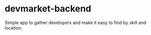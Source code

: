 # devmarket-backend
Simple app to gather developers and make it easy to find by skill and location.
